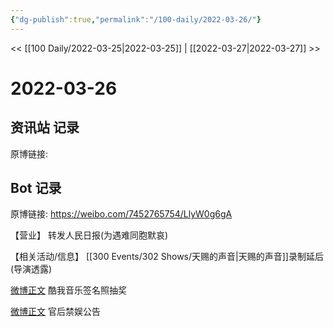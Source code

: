 ```yaml
---
{"dg-publish":true,"permalink":"/100-daily/2022-03-26/"}
---
```


<< [[100 Daily/2022-03-25\|2022-03-25]] | [[2022-03-27\|2022-03-27]] >>
# 2022-03-26

## 资讯站 记录

原博链接:

## Bot 记录

原博链接: https://weibo.com/7452765754/LlyW0g6gA

【营业】
[](https://weibo.com/detail/4751398270929903) 转发人民日报(为遇难同胞默哀)

【相关活动/信息】
[](https://weibo.com/detail/4751339055747694) [[300 Events/302 Shows/天赐的声音\|天赐的声音]]录制延后(导演透露)

[微博正文](https://weibo.com/detail/4751071412750577) 酷我音乐签名照抽奖

[微博正文](https://weibo.com/detail/4751418391529377) 官后禁娱公告
